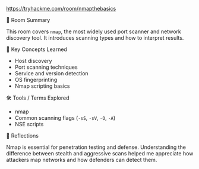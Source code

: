 https://tryhackme.com/room/nmapthebasics

📘 Room Summary

This room covers `nmap`, the most widely used port scanner and network discovery tool. It introduces scanning types and how to interpret results.

🧠 Key Concepts Learned

- Host discovery
- Port scanning techniques
- Service and version detection
- OS fingerprinting
- Nmap scripting basics

🛠️ Tools / Terms Explored

- nmap
- Common scanning flags (`-sS`, `-sV`, `-O`, `-A`)
- NSE scripts

💬 Reflections

Nmap is essential for penetration testing and defense. Understanding the difference between stealth and aggressive scans helped me appreciate how attackers map networks and how defenders can detect them.
